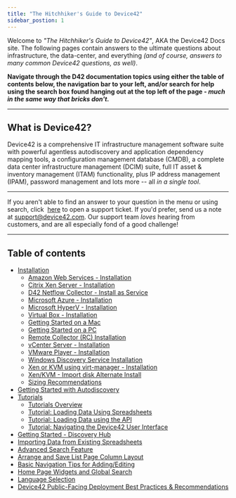 ```yaml
---
title: "The Hitchhiker's Guide to Device42"
sidebar_postion: 1
---
```


Welcome to _"The Hitchhiker's Guide to Device42"_, AKA the Device42 Docs site. The following pages contain answers to the ultimate questions about infrastructure, the data-center, and everything _(and of course, answers to many common Device42 questions, as well)_.

**Navigate through the D42 documentation topics using either the table of contents below, the navigation bar to your left, and/or search for help using the search box found hanging out at the top left of the page - _much in the same way that bricks don't._**

* * *

## What is Device42?

Device42 is a comprehensive IT infrastructure management software suite with powerful agentless autodiscovery and application dependency mapping tools, a configuration management database (CMDB), a complete data center infrastructure management (DCIM) suite, full IT asset & inventory management (ITAM) functionality, plus IP address management (IPAM), password management and lots more -- all _in a single tool_.

* * *

If you aren't able to find an answer to your question in the menu or using search, click  [here](https://support.device42.com) to open a support ticket. If you'd prefer, send us a note at [support@device42.com](mailto:support@device42.com). Our support team _loves_ hearing from customers, and are all especially fond of a good challenge!

* * *


## Table of contents

- [Installation](getstarted/installation/index.md)
    - [Amazon Web Services - Installation](getstarted/installation/installation-amazon-web-services.md)
    - [Citrix Xen Server - Installation](getstarted/installation/installation-citrix-xen-server.md)
    - [D42 Netflow Collector - Install as Service](getstarted/installation/installing-the-d42-netflow-collector-as-a-service.md)
    - [Microsoft Azure - Installation](getstarted/installation/installation-microsoft-azure.md)
    - [Microsoft HyperV - Installation](getstarted/installation/installation-microsoft-hyperv.md)
    - [Virtual Box - Installation](getstarted/installation/installation-virtual-box.md)
    - [Getting Started on a Mac](getstarted/installation/getting-started-on-a-mac.md)
    - [Getting Started on a PC](getstarted/installation/getting-started-on-a-pc.md)
    - [Remote Collector (RC) Installation](getstarted/installation/remote-collector-rc-installation.md)
    - [vCenter Server - Installation](getstarted/installation/installation-vcenter-server.md)
    - [VMware Player - Installation](getstarted/installation/installation-vmware-player.md)
    - [Windows Discovery Service Installation](getstarted/installation/windows-discovery-service-installation.md)
    - [Xen or KVM using virt-manager - Installation](getstarted/installation/installation-xen-or-kvm-using-virt-manager.md)
    - [Xen/KVM - Import disk Alternate Install](getstarted/installation/how-do-i-install-device42-xenkvm-appliance-if-import-existing-disk-image-option-is-missing.md)
    - [Sizing Recommendations](getstarted/installation/sizing-recommendations.md)
- [Getting Started with Autodiscovery](getstarted/getting-started-with-auto-discovery.md)
- [Tutorials](getstarted/tutorials/index.md)
    - [Tutorials Overview](getstarted/tutorials/device42-tutorial.md)
    - [Tutorial:  Loading Data Using Spreadsheets](getstarted/tutorials/tutorial-loading-data-using-spreadsheets.md)
    - [Tutorial:  Loading Data using the API](getstarted/tutorials/tutorial-loading-data-using-the-api.md)
    - [Tutorial:  Navigating the Device42 User Interface](getstarted/tutorials/tutorial-navigating-the-device42-user-interface.md)
- [Getting Started - Discovery Hub](getstarted/getting-started-discovery-hub.md)
- [Importing Data from Existing Spreadsheets](getstarted/importing-data-from-existing-spreadsheets.md)
- [Advanced Search Feature](getstarted/advanced-search-feature.md)
- [Arrange and Save List Page Column Layout](getstarted/arrange-and-save-list-page-column-layout.md)
- [Basic Navigation Tips for Adding/Editing](getstarted/basic-navigation-tips-for-adding-editing.md)
- [Home Page Widgets and Global Search](getstarted/home-page-widgets-and-global-search.md)
- [Language Selection](getstarted/language-selection.md)
- [Device42 Public-Facing Deployment Best Practices & Recommendations](getstarted/deployment-best-practices.md)
